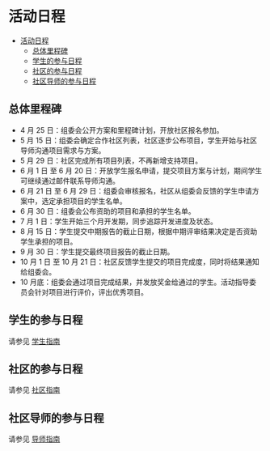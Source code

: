 # 活动日程

<!-- TOC -->

- [活动日程](#活动日程)
    - [总体里程碑](#总体里程碑)
    - [学生的参与日程](#学生的参与日程)
    - [社区的参与日程](#社区的参与日程)
    - [社区导师的参与日程](#社区导师的参与日程)

<!-- /TOC -->

## 总体里程碑

- 4 月 25 日：组委会公开方案和里程碑计划，开放社区报名参加。
- 5 月 15 日：组委会确定合作社区列表，社区逐步公布项目，学生开始与社区导师沟通项目需求与方案。
- 5 月 29 日：社区完成所有项目列表，不再新增支持项目。
- 6 月 1 日 至 6 月 20 日：开放学生报名申请，提交项目方案与计划，期间学生可继续通过邮件联系导师沟通。
- 6 月 21 日 至 6 月 29 日：组委会审核报名，社区从组委会反馈的学生申请方案中，选定承担项目的学生名单。
- 6 月 30 日：组委会公布资助的项目和承担的学生名单。
- 7 月 1 日：学生开始三个月开发期，同步追踪开发进度及状态。
- 8 月 15 日：学生提交中期报告的截止日期，根据中期评审结果决定是否资助学生承担的项目。
- 9 月 30 日：学生提交最终项目报告的截止日期。
- 10 月 1 日 至 10 月 21 日：社区反馈学生提交的项目完成度，同时将结果通知给组委会。
- 10 月底：组委会通过项目完成结果，并发放奖金给通过的学生。活动指导委员会针对项目进行评价，评出优秀项目。

## 学生的参与日程

请参见 [学生指南](student.md)

## 社区的参与日程

请参见 [社区指南](community.md)

## 社区导师的参与日程

请参见 [导师指南](mentor.md)
